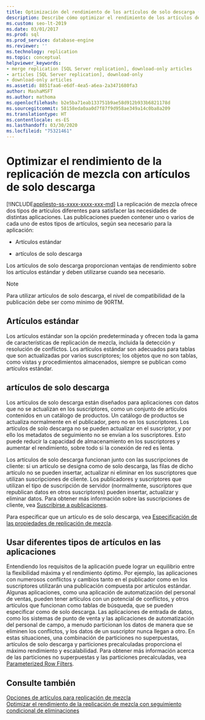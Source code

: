 ```yaml
---
title: Optimización del rendimiento de los artículos de solo descarga (combinación)
description: Describe cómo optimizar el rendimiento de los artículos de solo descarga usados por la replicación de combinación.
ms.custom: seo-lt-2019
ms.date: 03/01/2017
ms.prod: sql
ms.prod_service: database-engine
ms.reviewer: ''
ms.technology: replication
ms.topic: conceptual
helpviewer_keywords:
- merge replication [SQL Server replication], download-only articles
- articles [SQL Server replication], download-only
- download-only articles
ms.assetid: 8851faa6-e6df-4ea5-a6ea-2a3471680fa3
author: MashaMSFT
ms.author: mathoma
ms.openlocfilehash: b2e5ba71eab133751b9ae58d912b933b6821178d
ms.sourcegitcommit: 58158eda0aa0d7f87f9d958ae349a14c0ba8a209
ms.translationtype: HT
ms.contentlocale: es-ES
ms.lasthandoff: 03/30/2020
ms.locfileid: "75321461"
---
```

# <a name="optimize-merge-replication-performance-with-download-only-articles"></a>Optimizar el rendimiento de la replicación de mezcla con artículos de solo descarga
[!INCLUDE[appliesto-ss-xxxx-xxxx-xxx-md](../../../includes/appliesto-ss-xxxx-xxxx-xxx-md.md)]
  La replicación de mezcla ofrece dos tipos de artículos diferentes para satisfacer las necesidades de distintas aplicaciones. Las publicaciones pueden contener uno o varios de cada uno de estos tipos de artículos, según sea necesario para la aplicación:  
  
-   Artículos estándar  
  
-   artículos de solo descarga  
  
 Los artículos de solo descarga proporcionan ventajas de rendimiento sobre los artículos estándar y deben utilizarse cuando sea necesario.  
  
> [!NOTE]  
>  Para utilizar artículos de solo descarga, el nivel de compatibilidad de la publicación debe ser como mínimo de 90RTM.  
  
## <a name="standard-articles"></a>Artículos estándar  
 Los artículos estándar son la opción predeterminada y ofrecen toda la gama de características de replicación de mezcla, incluida la detección y resolución de conflictos. Los artículos estándar son adecuados para tablas que son actualizadas por varios suscriptores; los objetos que no son tablas, como vistas y procedimientos almacenados, siempre se publican como artículos estándar.  
  
## <a name="download-only-articles"></a>artículos de solo descarga  
 Los artículos de solo descarga están diseñados para aplicaciones con datos que no se actualizan en los suscriptores, como un conjunto de artículos contenidos en un catálogo de productos. Un catálogo de productos se actualiza normalmente en el publicador, pero no en los suscriptores. Los artículos de solo descarga no se pueden actualizar en el suscriptor, y por ello los metadatos de seguimiento no se envían a los suscriptores. Esto puede reducir la capacidad de almacenamiento en los suscriptores y aumentar el rendimiento, sobre todo si la conexión de red es lenta.  
  
 Los artículos de solo descarga funcionan junto con las suscripciones de cliente: si un artículo se designa como de solo descarga, las filas de dicho artículo no se pueden insertar, actualizar ni eliminar en los suscriptores que utilizan suscripciones de cliente. Los publicadores y suscriptores que utilizan el tipo de suscripción de servidor (normalmente, suscriptores que republican datos en otros suscriptores) pueden insertar, actualizar y eliminar datos. Para obtener más información sobre las suscripciones de cliente, vea [Suscribirse a publicaciones](../../../relational-databases/replication/subscribe-to-publications.md).  
  
 Para especificar que un artículo es de solo descarga, vea [ Especificación de las propiedades de replicación de mezcla](../../../relational-databases/replication/merge/specify-merge-replication-properties.md).  
  
## <a name="using-different-article-types-in-your-applications"></a>Usar diferentes tipos de artículos en las aplicaciones  
 Entendiendo los requisitos de la aplicación puede lograr un equilibrio entre la flexibilidad máxima y el rendimiento óptimo. Por ejemplo, las aplicaciones con numerosos conflictos y cambios tanto en el publicador como en los suscriptores utilizarán una publicación compuesta por artículos estándar. Algunas aplicaciones, como una aplicación de automatización del personal de ventas, pueden tener artículos con un potencial de conflictos, y otros artículos que funcionan como tablas de búsqueda, que se pueden especificar como de solo descarga. Las aplicaciones de entrada de datos, como los sistemas de punto de venta y las aplicaciones de automatización del personal de campo, a menudo particionan los datos de manera que se eliminen los conflictos, y los datos de un suscriptor nunca llegan a otro. En estas situaciones, una combinación de particiones no superpuestas, artículos de solo descarga y particiones precalculadas proporciona el máximo rendimiento y escalabilidad. Para obtener más información acerca de las particiones no superpuestas y las particiones precalculadas, vea [Parameterized Row Filters](../../../relational-databases/replication/merge/parameterized-filters-parameterized-row-filters.md).  
  
## <a name="see-also"></a>Consulte también  
 [Opciones de artículos para replicación de mezcla](../../../relational-databases/replication/merge/article-options-for-merge-replication.md)   
 [Optimizar el rendimiento de la replicación de mezcla con seguimiento condicional de eliminaciones](../../../relational-databases/replication/merge/optimize-merge-replication-performance-with-conditional-delete-tracking.md)  
  
  
